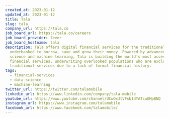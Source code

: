 ```yaml
---
created_at: 2023-01-12
updated_at: 2023-01-12
title: Tala
slug: tala
company_url: https://tala.co
job_board_url: https://tala.co/careers
job_board_provider: lever
job_board_hostname: tala
description: Tala offers digital financial services for the traditionally
  underbanked to borrow, save and grow their money. Powered by advanced data
  science and machine learning, Tala is building the world’s most accessible
  financial services, underwriting overlooked populations who are excluded from
  traditional services due to a lack of formal financial history.
tags:
  - financial-services
  - data-science
  - machine-learning
twitter_url: https://twitter.com/talamobile
linkedin_url: https://www.linkedin.com/company/tala-mobile
youtube_url: https://www.youtube.com/channel/UCwOxJtVFsb1dYATcuGMpBNQ
instagram_url: https://www.instagram.com/talamobile
facebook_url: https://www.facebook.com/talamobile/
---
```

